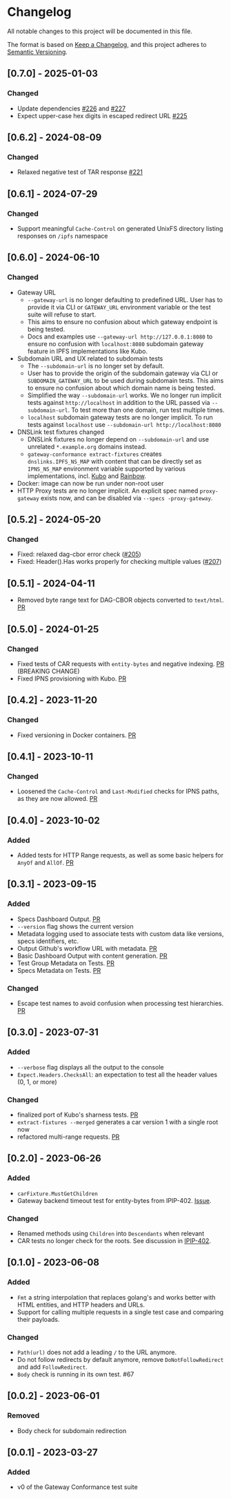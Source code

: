 # Changelog
All notable changes to this project will be documented in this file.

The format is based on [Keep a Changelog](https://keepachangelog.com/en/1.0.0/),
and this project adheres to [Semantic Versioning](https://semver.org/spec/v2.0.0.html).

## [0.7.0] - 2025-01-03
### Changed
- Update dependencies [#226](https://github.com/ipfs/gateway-conformance/pull/226) and [#227](https://github.com/ipfs/gateway-conformance/pull/227)
- Expect upper-case hex digits in escaped redirect URL [#225](https://github.com/ipfs/gateway-conformance/pull/225)

## [0.6.2] - 2024-08-09
### Changed
- Relaxed negative test of TAR response [#221](https://github.com/ipfs/gateway-conformance/pull/221)

## [0.6.1] - 2024-07-29
### Changed
- Support meaningful `Cache-Control` on generated UnixFS directory listing responses on `/ipfs` namespace

## [0.6.0] - 2024-06-10
### Changed
- Gateway URL
  - `--gateway-url` is no longer defaulting to predefined URL. User has to
    provide it via CLI or `GATEWAY_URL` environment variable or the test suite
    will refuse to start.
  - This aims to ensure no confusion about which gateway endpoint is being
    tested.
  - Docs and examples use `--gateway-url http://127.0.0.1:8080` to ensure no
    confusion with `localhost:8080` subdomain gateway feature in IPFS
    implementations like Kubo.
- Subdomain URL and UX related to subdomain tests
  - The `--subdomain-url` is no longer set by default.
  - User has to provide the origin of the subdomain gateway via CLI or
    `SUBDOMAIN_GATEWAY_URL` to be used during subdomain tests. This aims to
    ensure no confusion about which domain name is being tested.
  - Simplified the way `--subdomain-url` works. We no longer run implicit tests
    against `http://localhost` in addition to the URL passed via
    `--subdomain-url`. To test more than one domain, run test multiple times.
  - `localhost` subdomain gateway tests  are no longer implicit. To run tests
    against `localhost` use `--subdomain-url http://localhost:8080`
-  DNSLink test fixtures changed
   - DNSLink fixtures no longer depend on `--subdomain-url` and use unrelated
     `*.example.org` domains instead.
   - `gateway-conformance extract-fixtures` creates `dnslinks.IPFS_NS_MAP` with
     content that can be directly set as `IPNS_NS_MAP` environment variable
     supported by various implementations, incl.
     [Kubo](https://github.com/ipfs/kubo/blob/master/docs/environment-variables.md#ipfs_ns_map)
     and
     [Rainbow](https://github.com/ipfs/rainbow/blob/main/docs/environment-variables.md#ipfs_ns_map).
- Docker: image can now be run under non-root user
- HTTP Proxy tests are no longer implicit. An explicit spec named
  `proxy-gateway` exists now, and can be disabled via `--specs -proxy-gateway`.

## [0.5.2] - 2024-05-20
### Changed
- Fixed: relaxed dag-cbor error check ([#205](https://github.com/ipfs/gateway-conformance/pull/205))
- Fixed: Header().Has works properly for checking multiple values ([#207](https://github.com/ipfs/gateway-conformance/pull/207))

## [0.5.1] - 2024-04-11
- Removed byte range text for DAG-CBOR objects converted to `text/html`. [PR](https://github.com/ipfs/gateway-conformance/pull/202)

## [0.5.0] - 2024-01-25
### Changed
- Fixed tests of CAR requests with `entity-bytes` and negative indexing. [PR](https://github.com/ipfs/gateway-conformance/pull/190) (BREAKING CHANGE)
- Fixed IPNS provisioning with Kubo. [PR](https://github.com/ipfs/gateway-conformance/pull/192)

## [0.4.2] - 2023-11-20
### Changed
- Fixed versioning in Docker containers. [PR](https://github.com/ipfs/gateway-conformance/pull/179)

## [0.4.1] - 2023-10-11
### Changed
- Loosened the `Cache-Control` and `Last-Modified` checks for IPNS paths, as they are now allowed. [PR](https://github.com/ipfs/gateway-conformance/pull/173)

## [0.4.0] - 2023-10-02
### Added
- Added tests for HTTP Range requests, as well as some basic helpers for `AnyOf` and `AllOf`. [PR](https://github.com/ipfs/gateway-conformance/pull/162)

## [0.3.1] - 2023-09-15
### Added
- Specs Dashboard Output. [PR](https://github.com/ipfs/gateway-conformance/pull/163)
- `--version` flag shows the current version
- Metadata logging used to associate tests with custom data like versions, specs identifiers, etc.
- Output Github's workflow URL with metadata. [PR](https://github.com/ipfs/gateway-conformance/pull/145)
- Basic Dashboard Output with content generation. [PR](https://github.com/ipfs/gateway-conformance/pull/152)
- Test Group Metadata on Tests. [PR](https://github.com/ipfs/gateway-conformance/pull/156)
- Specs Metadata on Tests. [PR](https://github.com/ipfs/gateway-conformance/pull/159)

### Changed
- Escape test names to avoid confusion when processing test hierarchies. [PR](https://github.com/ipfs/gateway-conformance/pull/166)

## [0.3.0] - 2023-07-31
### Added
- `--verbose` flag displays all the output to the console
- `Expect.Headers.ChecksAll`: an expectation to test all the header values (0, 1, or more)

### Changed
- finalized port of Kubo's sharness tests. [PR](https://github.com/ipfs/gateway-conformance/pull/92)
- `extract-fixtures --merged` generates a car version 1 with a single root now
- refactored multi-range requests. [PR](https://github.com/ipfs/gateway-conformance/pull/113)

## [0.2.0] - 2023-06-26
### Added
- `carFixture.MustGetChildren`
- Gateway backend timeout test for entity-bytes from IPIP-402. [Issue](https://github.com/ipfs/gateway-conformance/issues/75).

### Changed
- Renamed methods using `Children` into `Descendants` when relevant
- CAR tests no longer check for the roots. See discussion in [IPIP-402](https://github.com/ipfs/specs/pull/402).

## [0.1.0] - 2023-06-08
### Added
- `Fmt` a string interpolation that replaces golang's and works better with HTML entities, and HTTP headers and URLs.
- Support for calling multiple requests in a single test case and comparing their payloads.

### Changed
- `Path(url)` does not add a leading `/` to the URL anymore.
- Do not follow redirects by default anymore, remove `DoNotFollowRedirect` and add `FollowRedirect`.
- `Body` check is running in its own test. #67

## [0.0.2] - 2023-06-01
### Removed
- Body check for subdomain redirection

## [0.0.1] - 2023-03-27
### Added
- v0 of the Gateway Conformance test suite
